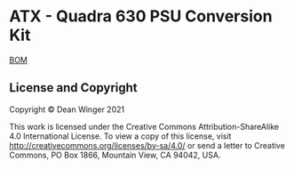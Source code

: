 # ATX - Quadra 630 PSU Conversion Kit
[BOM](bom.csv)

## License and Copyright

Copyright &copy; Dean Winger 2021

This work is licensed under the Creative Commons
Attribution-ShareAlike 4.0 International License. To view a copy of
this license, visit http://creativecommons.org/licenses/by-sa/4.0/ or
send a letter to Creative Commons, PO Box 1866, Mountain View, CA
94042, USA.
